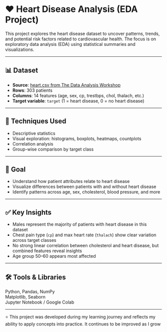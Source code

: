 # ❤️ Heart Disease Analysis (EDA Project)

This project explores the heart disease dataset to uncover patterns, trends, and potential risk factors related to cardiovascular health. The focus is on exploratory data analysis (EDA) using statistical summaries and visualizations.

---

## 📊 Dataset

- **Source**: [heart.csv from The Data Analysis Workshop](https://github.com/PacktWorkshops/The-Data-Analysis-Workshop/blob/master/Chapter07/Dataset/heart.csv)
- **Rows**: 303 patients  
- **Columns**: 14 features (age, sex, cp, trestbps, chol, thalach, etc.)  
- **Target variable**: `target` (1 = heart disease, 0 = no heart disease)

---

## 🧠 Techniques Used
- Descriptive statistics  
- Visual exploration: histograms, boxplots, heatmaps, countplots  
- Correlation analysis  
- Group-wise comparison by target class

---

## 🎯 Goal

- Understand how patient attributes relate to heart disease  
- Visualize differences between patients with and without heart disease  
- Identify patterns across age, sex, cholesterol, blood pressure, and more

---

## ✅ Key Insights

- Males represent the majority of patients with heart disease in this dataset  
- Chest pain type (`cp`) and max heart rate (`thalach`) show clear variation across target classes  
- No strong linear correlation between cholesterol and heart disease, but combined features reveal insights  
- Age group 50–60 appears most affected

---

## 🛠️ Tools & Libraries

Python, Pandas, NumPy  
Matplotlib, Seaborn  
Jupyter Notebook / Google Colab

---
⭐ This project was developed during my learning journey and reflects my ability to apply concepts into practice. It continues to be improved as I grow

